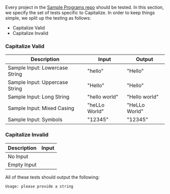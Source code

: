 Every project in the [Sample Programs repo](https://github.com/TheRenegadeCoder/sample-programs) should be tested.
In this section, we specify the set of tests specific to Capitalize.
In order to keep things simple, we split up the testing as follows:

- Capitalize Valid
- Capitalize Invalid

### Capitalize Valid

| Description | Input | Output |
| ----------- | ----- | ------ |
| Sample Input: Lowercase String | "hello" | "Hello" |
| Sample Input: Uppercase String | "Hello" | "Hello" |
| Sample Input: Long String | "hello world" | "Hello world" |
| Sample Input: Mixed Casing | "heLLo World" | "HeLLo World" |
| Sample Input: Symbols | "12345" | "12345" |

### Capitalize Invalid

| Description | Input |
| ----------- | ----- |
| No Input |  |
| Empty Input |  |

All of these tests should output the following:

```
Usage: please provide a string
```
